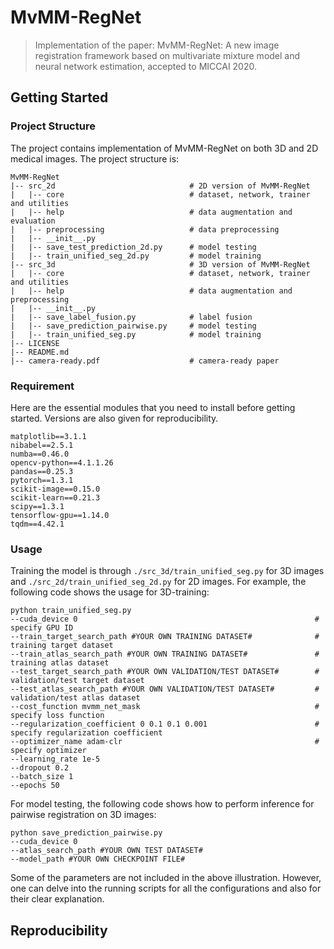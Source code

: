 # MvMM-RegNet



>  Implementation of the paper: MvMM-RegNet: A new image registration framework based on multivariate mixture model and neural network estimation, accepted to MICCAI 2020.

## Getting Started

### Project Structure

The project contains implementation of MvMM-RegNet on both 3D and 2D medical images. The project structure is:

```
MvMM-RegNet
|-- src_2d                              # 2D version of MvMM-RegNet
|	|-- core                            # dataset, network, trainer and utilities
|	|-- help                            # data augmentation and evaluation
|	|-- preprocessing                   # data preprocessing 	
|	|-- __init__.py
|	|-- save_test_prediction_2d.py      # model testing
|	|-- train_unified_seg_2d.py         # model training
|-- src_3d                              # 3D version of MvMM-RegNet
|	|-- core                            # dataset, network, trainer and utilities
|	|-- help                            # data augmentation and preprocessing
|	|-- __init__.py
|	|-- save_label_fusion.py            # label fusion
|	|-- save_prediction_pairwise.py     # model testing
|	|-- train_unified_seg.py            # model training
|-- LICENSE
|-- README.md
|-- camera-ready.pdf                    # camera-ready paper
```

### Requirement

Here are the essential modules that you need to install before getting started. Versions are also given for reproducibility.

```
matplotlib==3.1.1
nibabel==2.5.1
numba==0.46.0
opencv-python==4.1.1.26
pandas==0.25.3
pytorch==1.3.1
scikit-image==0.15.0
scikit-learn==0.21.3
scipy==1.3.1
tensorflow-gpu==1.14.0
tqdm==4.42.1
```

### Usage

Training the model is through `./src_3d/train_unified_seg.py` for 3D images and `./src_2d/train_unified_seg_2d.py` for 2D images. For example, the following code shows the usage for 3D-training:

```
python train_unified_seg.py
--cuda_device 0                                                     # specify GPU ID
--train_target_search_path #YOUR OWN TRAINING DATASET#              # training target dataset
--train_atlas_search_path #YOUR OWN TRAINING DATASET#               # training atlas dataset
--test_target_search_path #YOUR OWN VALIDATION/TEST DATASET#        # validation/test target dataset
--test_atlas_search_path #YOUR OWN VALIDATION/TEST DATASET#         # validation/test atlas dataset
--cost_function mvmm_net_mask                                       # specify loss function
--regularization_coefficient 0 0.1 0.1 0.001                        # specify regularization coefficient
--optimizer_name adam-clr                                           # specify optimizer    
--learning_rate 1e-5
--dropout 0.2
--batch_size 1
--epochs 50
```

For model testing, the following code shows how to perform inference for pairwise registration on 3D images:

```
python save_prediction_pairwise.py
--cuda_device 0
--atlas_search_path #YOUR OWN TEST DATASET#
--model_path #YOUR OWN CHECKPOINT FILE#
```

Some of the parameters are not included in the above illustration. However, one can delve into the running scripts for all the configurations and also for their clear explanation.

## Reproducibility